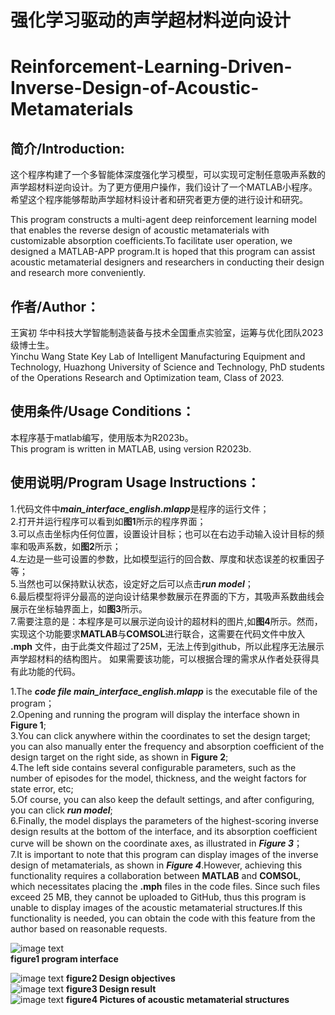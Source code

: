 # 强化学习驱动的声学超材料逆向设计
# Reinforcement-Learning-Driven-Inverse-Design-of-Acoustic-Metamaterials  

## 简介/Introduction:
这个程序构建了一个多智能体深度强化学习模型，可以实现可定制任意吸声系数的声学超材料逆向设计。为了更方便用户操作，我们设计了一个MATLAB小程序。希望这个程序能够帮助声学超材料设计者和研究者更方便的进行设计和研究。  

This program constructs a multi-agent deep reinforcement learning model that enables the reverse design of acoustic metamaterials with customizable absorption coefficients.To facilitate user operation, we designed a MATLAB-APP program.It is hoped that this program can assist acoustic metamaterial designers and researchers in conducting their design and research more conveniently.  

## 作者/Author：
王寅初 华中科技大学智能制造装备与技术全国重点实验室，运筹与优化团队2023级博士生。  
Yinchu Wang State Key Lab of Intelligent Manufacturing Equipment and Technology, Huazhong University of Science and Technology, PhD students of the Operations Research and Optimization team, Class of 2023.


## 使用条件/Usage Conditions：  
本程序基于matlab编写，使用版本为R2023b。  
This program is written in MATLAB, using version R2023b.

## 使用说明/Program Usage Instructions：  
1.代码文件中***main_interface_english.mlapp***是程序的运行文件；  
2.打开并运行程序可以看到如**图1**所示的程序界面；  
3.可以点击坐标内任何位置，设置设计目标；也可以在右边手动输入设计目标的频率和吸声系数，如**图2**所示；  
4.左边是一些可设置的参数，比如模型运行的回合数、厚度和状态误差的权重因子等；  
5.当然也可以保持默认状态，设定好之后可以点击***run model***；  
6.最后模型将评分最高的逆向设计结果参数展示在界面的下方，其吸声系数曲线会展示在坐标轴界面上，如**图3**所示。    
7.需要注意的是：本程序是可以展示逆向设计的超材料的图片,如**图4**所示。然而，实现这个功能要求**MATLAB**与**COMSOL**进行联合，这需要在代码文件中放入 **.mph** 文件，由于此类文件超过了25M，无法上传到github，所以此程序无法展示声学超材料的结构图片。
如果需要该功能，可以根据合理的需求从作者处获得具有此功能的代码。  

1.The ***code file main_interface_english.mlapp*** is the executable file of the program；   
2.Opening and running the program will display the interface shown in **Figure 1**;    
3.You can click anywhere within the coordinates to set the design target; you can also manually enter the frequency and absorption coefficient of the design target on the right side, as shown in **Figure 2**;  
4.The left side contains several configurable parameters, such as the number of episodes for the model, thickness, and the weight factors for state error, etc;  
5.Of course, you can also keep the default settings, and after configuring, you can click ***run model***;  
6.Finally, the model displays the parameters of the highest-scoring inverse design results at the bottom of the interface, and its absorption coefficient curve will be shown on the coordinate axes, as illustrated in ***Figure 3***；   
7.It is important to note that this program can display images of the inverse design of metamaterials, as shown in ***Figure 4***.However, achieving this functionality requires a collaboration between **MATLAB** and **COMSOL**, which necessitates placing the **.mph** files in the code files. Since such files exceed 25 MB, they cannot be uploaded to GitHub, thus this program is unable to display images of the acoustic metamaterial structures.If this functionality is needed, you can obtain the code with this feature from the author based on reasonable requests.

![image text](https://github.com/Wangchuhcu/Reinforcement-Learning-Driven-Inverse-Design-of-Acoustic-Metamaterials/blob/main/App_figure/program%20interface.png)  
**figure1 program interface**

![image text](https://github.com/Wangchuhcu/Reinforcement-Learning-Driven-Inverse-Design-of-Acoustic-Metamaterials/blob/main/App_figure/design%20objective.png)
**figure2 Design objectives**  
![image text](https://github.com/Wangchuhcu/Reinforcement-Learning-Driven-Inverse-Design-of-Acoustic-Metamaterials/blob/main/App_figure/Design%20results.png)
**figure3 Design result**  
![image text](https://github.com/Wangchuhcu/Reinforcement-Learning-Driven-Inverse-Design-of-Acoustic-Metamaterials/blob/main/App_figure/Pictures%20of%20acoustic%20metamaterial%20structures.png)
**figure4 Pictures of acoustic metamaterial structures**  




